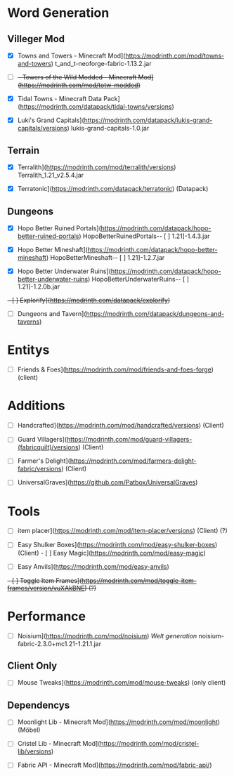 # Word Generation

## Villeger Mod

- [x] Towns and Towers - Minecraft Mod](https://modrinth.com/mod/towns-and-towers) t_and_t-neoforge-fabric-1.13.2.jar

- [ ] ~~- Towers of the Wild Modded - Minecraft Mod](https://modrinth.com/mod/totw-modded)~~

- [x] Tidal Towns - Minecraft Data Pack](https://modrinth.com/datapack/tidal-towns/versions)

- [x] Luki's Grand Capitals](https://modrinth.com/datapack/lukis-grand-capitals/versions) lukis-grand-capitals-1.0.jar

## Terrain

- [x] Terralith](https://modrinth.com/mod/terralith/versions) Terralith_1.21_v2.5.4.jar

- [x] Terratonic](https://modrinth.com/datapack/terratonic) (Datapack)

## Dungeons

- [x] Hopo Better Ruined Portals](https://modrinth.com/datapack/hopo-better-ruined-portals) HopoBetterRuinedPortals-- [ ] 1.21]-1.4.3.jar

- [x] Hopo Better Mineshaft](https://modrinth.com/datapack/hopo-better-mineshaft) HopoBetterMineshaft-- [ ] 1.21]-1.2.7.jar

- [x] Hopo Better Underwater Ruins](https://modrinth.com/datapack/hopo-better-underwater-ruins) HopoBetterUnderwaterRuins-- [ ] 1.21]-1.2.0b.jar

~~- [ ] Explorify](https://modrinth.com/datapack/explorify)~~

- [ ] Dungeons and Tavern](https://modrinth.com/datapack/dungeons-and-taverns)

# Entitys

- [ ] Friends & Foes](https://modrinth.com/mod/friends-and-foes-forge) (client)

# Additions

- [ ] Handcrafted](https://modrinth.com/mod/handcrafted/versions) (Client)

- [ ] Guard Villagers](https://modrinth.com/mod/guard-villagers-(fabricquilt)/versions) (Client)

- [ ] Farmer's Delight](https://modrinth.com/mod/farmers-delight-fabric/versions) (Client)

- [ ] UniversalGraves](https://github.com/Patbox/UniversalGraves)

# Tools

- [ ] item placer](https://modrinth.com/mod/item-placer/versions) (Client) (?)

- [ ] Easy Shulker Boxes](https://modrinth.com/mod/easy-shulker-boxes) (Client) - [ ] Easy Magic](https://modrinth.com/mod/easy-magic)

- [ ] Easy Anvils](https://modrinth.com/mod/easy-anvils)

~~- [ ] Toggle Item Frames](https://modrinth.com/mod/toggle-item-frames/version/vuXAkBNE) (?)~~

# Performance

- [ ] Noisium](https://modrinth.com/mod/noisium) *Welt generation* noisium-fabric-2.3.0+mc1.21-1.21.1.jar

## Client Only

- [ ] Mouse Tweaks](https://modrinth.com/mod/mouse-tweaks) (only client)

## Dependencys

- [ ] Moonlight Lib - Minecraft Mod](https://modrinth.com/mod/moonlight) (Möbel)
- [ ] Cristel Lib - Minecraft Mod](https://modrinth.com/mod/cristel-lib/versions)

- [ ] Fabric API - Minecraft Mod](https://modrinth.com/mod/fabric-api/)
